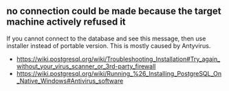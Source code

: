 ## no connection could be made because the target machine actively refused it

If you cannot connect to the database and see this message, then use installer instead of portable version. This is mostly caused by Antyvirus.

- https://wiki.postgresql.org/wiki/Troubleshooting_Installation#Try_again_without_your_virus_scanner_or_3rd-party_firewall
- https://wiki.postgresql.org/wiki/Running_%26_Installing_PostgreSQL_On_Native_Windows#Antivirus_software
